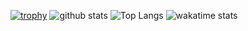 [![trophy](https://github-profile-trophy.vercel.app/?username=soft-bear&theme=darkhub)](https://github.com/ryo-ma/github-profile-trophy)
![github stats](https://github-readme-stats.vercel.app/api?username=soft-bear&show_icons=true&theme=bear&count_private=true)
![Top Langs](https://github-readme-stats.vercel.app/api/top-langs/?username=soft-bear&theme=bear)
![wakatime stats](https://github-readme-stats.vercel.app/api/wakatime?username=soft-bear)
